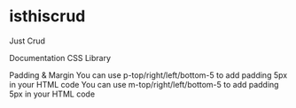 # isthiscrud
Just Crud

Documentation CSS Library

Padding & Margin
You can use p-top/right/left/bottom-5 to add padding 5px in your HTML code
You can use m-top/right/left/bottom-5 to add padding 5px in your HTML code
